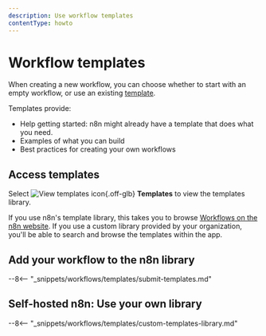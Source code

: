 ```yaml
---
description: Use workflow templates
contentType: howto
---
```


# Workflow templates

When creating a new workflow, you can choose whether to start with an empty workflow, or use an existing [template](/glossary.md#template-n8n).

Templates provide:

* Help getting started: n8n might already have a template that does what you need.
* Examples of what you can build
* Best practices for creating your own workflows

## Access templates

Select <span class="n8n-inline-image">![View templates icon](/_images/common-icons/templates.png){.off-glb}</span> **Templates** to view the templates library.

If you use n8n's template library, this takes you to browse [Workflows on the n8n website](https://n8n.io/workflows/). If you use a custom library provided by your organization, you'll be able to search and browse the templates within the app.


## Add your workflow to the n8n library

--8<-- "_snippets/workflows/templates/submit-templates.md"

## Self-hosted n8n: Use your own library

--8<-- "_snippets/workflows/templates/custom-templates-library.md"
